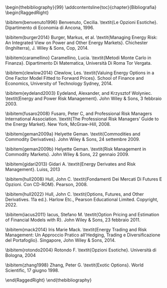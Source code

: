 \begin{thebibliography}{99} 
\addcontentsline{toc}{chapter}{Bibliografia}
\begin{RaggedRight}




\bibitem{benvenuto1996} Benvenuto, Cecilia. \textit{Le Opzioni Esotiche}. Dipartimento di Economia di Ancona, 1996.

\bibitem{burger2014} Burger, Markus, et al. \textit{Managing Energy Risk: An Integrated View on Power and Other Energy Markets}. Chichester (Inghilterra), J. Wiley \& Sons, Cop, 2014.

\bibitem{caramellino} Caramellino, Lucia. \textit{Metodi Monte Carlo in Finanza}. Dipartimento Di Matematica, Università Di Roma Tor Vergata.

\bibitem{clewlow2014} Clewlow, Les. \textit{Valuing Energy Options in a One Factor Model Fitted to Forward Prices}. School of Finance and Economics, University of Technology Sydney, 2014.

\bibitem{eydeland2003} Eydeland, Alexander, and Krzysztof Wolyniec. \textit{Energy and Power Risk Management}. John Wiley \& Sons, 3 febbraio 2003.

\bibitem{fusaro2008} Fusaro, Peter C, and Professional Risk Managers International Association. \textit{The Professional Risk Managers’ Guide to the Energy Market}. New York, McGraw-Hill, 2008.

\bibitem{geman2009a} Helyette Geman. \textit{Commodities and Commodity Derivatives}. John Wiley \& Sons, 24 settembre 2009.

\bibitem{geman2009b} Helyette Geman. \textit{Risk Management in Commodity Markets}. John Wiley \& Sons, 22 gennaio 2009.

\bibitem{gidari2013} Gidari A. \textit{Energy Derivates and Risk Management}. Luiss, 2013

\bibitem{hull2008} Hull, John C. \textit{Fondamenti Dei Mercati Di Futures E Opzioni. Con CD-ROM}. Pearson, 2008.

\bibitem{hull2022} Hull, John C. \textit{Options, Futures, and Other Derivatives. 11a ed.}. Harlow Etc., Pearson Educational Limited. Copyright, 2022.

\bibitem{iacus2011} Iacus, Stefano M. \textit{Option Pricing and Estimation of Financial Models with R}. John Wiley \& Sons, 23 febbraio 2011.

\bibitem{mack2014} Iris Marie Mack. \textit{Energy Trading and Risk Management: Un Approccio Pratico all'Hedging, Trading e Diversificazione del Portafoglio}. Singapore, John Wiley \& Sons, 2014.

\bibitem{rotondo2004} Rotondo F. \textit{Opzioni Esotiche}. Università di Bologna, 2004

\bibitem{zhang1998} Zhang, Peter G. \textit{Exotic Options}. World Scientific, 17 giugno 1998.


\end{RaggedRight}
\end{thebibliography}
